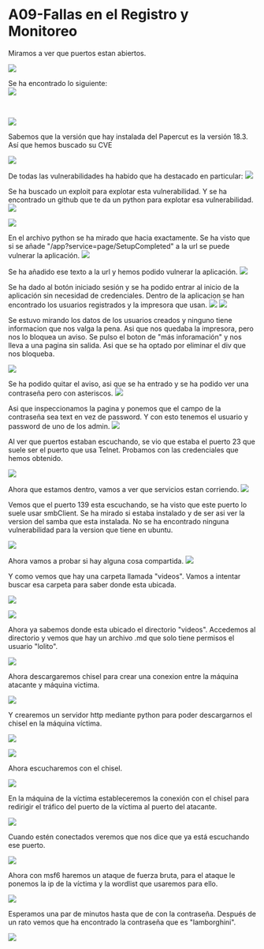 <h1>A09-Fallas en el Registro y Monitoreo</h1>

Miramos a ver que puertos estan abiertos.

![](https://github.com/Dani-ITB24/Proyecto-Final/blob/Grupo5(Eloi-Alan-Fernando-Jose-Zomeño)/Documentos/Grupo%201/A09%20-%20Fallas%20en%20el%20Registro%20y%20Monitoreo/Assets/maq2A09-2.png)

Se ha encontrado lo siguiente: <br>
![](https://github.com/Dani-ITB24/Proyecto-Final/blob/Grupo5(Eloi-Alan-Fernando-Jose-Zomeño)/Documentos/Grupo%201/A09%20-%20Fallas%20en%20el%20Registro%20y%20Monitoreo/Assets/maq2A09-3.png)

<br>

![](https://github.com/Dani-ITB24/Proyecto-Final/blob/Grupo5(Eloi-Alan-Fernando-Jose-Zomeño)/Documentos/Grupo%201/A09%20-%20Fallas%20en%20el%20Registro%20y%20Monitoreo/Assets/maq2A09-4.png)

Sabemos que la versión que hay instalada del Papercut es la versión 18.3. Así que hemos buscado su CVE

![](https://github.com/Dani-ITB24/Proyecto-Final/blob/Grupo5(Eloi-Alan-Fernando-Jose-Zomeño)/Documentos/Grupo%201/A09%20-%20Fallas%20en%20el%20Registro%20y%20Monitoreo/Assets/maq2A09-5.png)

De todas las vulnerabilidades ha habido que ha destacado en particular:
![](https://github.com/Dani-ITB24/Proyecto-Final/blob/Grupo5(Eloi-Alan-Fernando-Jose-Zomeño)/Documentos/Grupo%201/A09%20-%20Fallas%20en%20el%20Registro%20y%20Monitoreo/Assets/maq2A09-6.png)

Se ha buscado un exploit para explotar esta vulnerabilidad. Y se ha encontrado un github que te da un python para explotar esa vulnerabilidad.
![](https://github.com/Dani-ITB24/Proyecto-Final/blob/Grupo5(Eloi-Alan-Fernando-Jose-Zomeño)/Documentos/Grupo%201/A09%20-%20Fallas%20en%20el%20Registro%20y%20Monitoreo/Assets/maq2A09-7.png)

![](https://github.com/Dani-ITB24/Proyecto-Final/blob/Grupo5(Eloi-Alan-Fernando-Jose-Zomeño)/Documentos/Grupo%201/A09%20-%20Fallas%20en%20el%20Registro%20y%20Monitoreo/Assets/maq2A09-8.png)

En el archivo python se ha mirado que hacia exactamente. Se ha visto que si se añade "/app?service=page/SetupCompleted" a la url se puede vulnerar la aplicación.
![](https://github.com/Dani-ITB24/Proyecto-Final/blob/Grupo5(Eloi-Alan-Fernando-Jose-Zomeño)/Documentos/Grupo%201/A09%20-%20Fallas%20en%20el%20Registro%20y%20Monitoreo/Assets/maq2A09-9.png)

Se ha añadido ese texto a la url y hemos podido vulnerar la aplicación.
![](https://github.com/Dani-ITB24/Proyecto-Final/blob/Grupo5(Eloi-Alan-Fernando-Jose-Zomeño)/Documentos/Grupo%201/A09%20-%20Fallas%20en%20el%20Registro%20y%20Monitoreo/Assets/maq2A09-10.png)

Se ha dado al botón iniciado sesión y se ha podido entrar al inicio de la aplicación sin necesidad de credenciales. Dentro de la aplicacion se han encontrado los usuarios registrados y la impresora que usan.
![](https://github.com/Dani-ITB24/Proyecto-Final/blob/Grupo5(Eloi-Alan-Fernando-Jose-Zomeño)/Documentos/Grupo%201/A09%20-%20Fallas%20en%20el%20Registro%20y%20Monitoreo/Assets/maq2A09-11.png)
![](https://github.com/Dani-ITB24/Proyecto-Final/blob/Grupo5(Eloi-Alan-Fernando-Jose-Zomeño)/Documentos/Grupo%201/A09%20-%20Fallas%20en%20el%20Registro%20y%20Monitoreo/Assets/maq2A09-12.png)

Se estuvo mirando los datos de los usuarios creados y ninguno tiene informacion que nos valga la pena. Asi que nos quedaba la impresora, pero nos lo bloquea un aviso. Se pulso el boton de "más inforamación" y nos lleva a una pagina sin salida. Asi que se ha optado por eliminar el div que nos bloqueba.

![](https://github.com/Dani-ITB24/Proyecto-Final/blob/Grupo5(Eloi-Alan-Fernando-Jose-Zomeño)/Documentos/Grupo%201/A09%20-%20Fallas%20en%20el%20Registro%20y%20Monitoreo/Assets/maq2A09-13.png)

Se ha podido quitar el aviso, asi que se ha entrado y se ha podido ver una contraseña pero con asteriscos.
![](https://github.com/Dani-ITB24/Proyecto-Final/blob/Grupo5(Eloi-Alan-Fernando-Jose-Zomeño)/Documentos/Grupo%201/A09%20-%20Fallas%20en%20el%20Registro%20y%20Monitoreo/Assets/maq2A09-14.png)

Asi que inspeccionamos la pagina y ponemos que el campo de la contraseña sea text en vez de password. Y con esto tenemos el usuario y password de uno de los admin.
![](https://github.com/Dani-ITB24/Proyecto-Final/blob/Grupo5(Eloi-Alan-Fernando-Jose-Zomeño)/Documentos/Grupo%201/A09%20-%20Fallas%20en%20el%20Registro%20y%20Monitoreo/Assets/maq2A09-15.png)

Al ver que puertos estaban escuchando, se vio que estaba el puerto 23 que suele ser el puerto que usa Telnet. Probamos con las credenciales que hemos obtenido.

![](https://github.com/Dani-ITB24/Proyecto-Final/blob/Grupo5(Eloi-Alan-Fernando-Jose-Zomeño)/Documentos/Grupo%201/A09%20-%20Fallas%20en%20el%20Registro%20y%20Monitoreo/Assets/maq2A09-16.png)

Ahora que estamos dentro, vamos a ver que servicios estan corriendo.
![](https://github.com/Dani-ITB24/Proyecto-Final/blob/Grupo5(Eloi-Alan-Fernando-Jose-Zomeño)/Documentos/Grupo%201/A09%20-%20Fallas%20en%20el%20Registro%20y%20Monitoreo/Assets/maq2A09-17.png)

Vemos que el puerto 139 esta escuchando, se ha visto que este puerto lo suele usar smbClient. Se ha mirado si estaba instalado y de ser asi ver la version del samba que esta instalada. No se ha encontrado ninguna vulnerabilidad para la version que tiene en ubuntu.

![](https://github.com/Dani-ITB24/Proyecto-Final/blob/Grupo5(Eloi-Alan-Fernando-Jose-Zomeño)/Documentos/Grupo%201/A09%20-%20Fallas%20en%20el%20Registro%20y%20Monitoreo/Assets/maq2A09-19.png)

Ahora vamos a probar si hay alguna cosa compartida.
![](https://github.com/Dani-ITB24/Proyecto-Final/blob/Grupo5(Eloi-Alan-Fernando-Jose-Zomeño)/Documentos/Grupo%201/A09%20-%20Fallas%20en%20el%20Registro%20y%20Monitoreo/Assets/maq2A09-18.png)

Y como vemos que hay una carpeta llamada "videos". Vamos a intentar buscar esa carpeta para saber donde esta ubicada.

![](https://github.com/Dani-ITB24/Proyecto-Final/blob/Grupo5(Eloi-Alan-Fernando-Jose-Zomeño)/Documentos/Grupo%201/A09%20-%20Fallas%20en%20el%20Registro%20y%20Monitoreo/Assets/maq2A09-20.png)

![](https://github.com/Dani-ITB24/Proyecto-Final/blob/Grupo5(Eloi-Alan-Fernando-Jose-Zomeño)/Documentos/Grupo%201/A09%20-%20Fallas%20en%20el%20Registro%20y%20Monitoreo/Assets/maq2A09-22.png)

Ahora ya sabemos donde esta ubicado el directorio "videos". Accedemos al directorio y vemos que hay un archivo .md que solo tiene permisos el usuario "lolito".

![](https://github.com/Dani-ITB24/Proyecto-Final/blob/Grupo5(Eloi-Alan-Fernando-Jose-Zomeño)/Documentos/Grupo%201/A09%20-%20Fallas%20en%20el%20Registro%20y%20Monitoreo/Assets/maq2A09-21.png)

Ahora descargaremos chisel para crear una conexion entre la máquina atacante y máquina victima.

![](https://github.com/Dani-ITB24/Proyecto-Final/blob/Grupo5(Eloi-Alan-Fernando-Jose-Zomeño)/Documentos/Grupo%201/A09%20-%20Fallas%20en%20el%20Registro%20y%20Monitoreo/Assets/maq2A09-25.png)
 
Y crearemos un servidor http mediante python para poder descargarnos el chisel en la máquina víctima.

![](https://github.com/Dani-ITB24/Proyecto-Final/blob/Grupo5(Eloi-Alan-Fernando-Jose-Zomeño)/Documentos/Grupo%201/A09%20-%20Fallas%20en%20el%20Registro%20y%20Monitoreo/Assets/maq2A09-24.png)

![](https://github.com/Dani-ITB24/Proyecto-Final/blob/Grupo5(Eloi-Alan-Fernando-Jose-Zomeño)/Documentos/Grupo%201/A09%20-%20Fallas%20en%20el%20Registro%20y%20Monitoreo/Assets/maq2A09-23.png)

Ahora escucharemos con el chisel.

![](https://github.com/Dani-ITB24/Proyecto-Final/blob/Grupo5(Eloi-Alan-Fernando-Jose-Zomeño)/Documentos/Grupo%201/A09%20-%20Fallas%20en%20el%20Registro%20y%20Monitoreo/Assets/maq2A09-26.png)

En la máquina de la víctima estableceremos la conexión con el chisel para redirigir el tráfico del puerto de la víctima al puerto del atacante.

![](https://github.com/Dani-ITB24/Proyecto-Final/blob/Grupo5(Eloi-Alan-Fernando-Jose-Zomeño)/Documentos/Grupo%201/A09%20-%20Fallas%20en%20el%20Registro%20y%20Monitoreo/Assets/maq2A09-27.png)

Cuando estén conectados veremos que nos dice que ya está escuchando ese puerto.

![](https://github.com/Dani-ITB24/Proyecto-Final/blob/Grupo5(Eloi-Alan-Fernando-Jose-Zomeño)/Documentos/Grupo%201/A09%20-%20Fallas%20en%20el%20Registro%20y%20Monitoreo/Assets/maq2A09-28.png)

Ahora con msf6 haremos un ataque de fuerza bruta, para el ataque le ponemos la ip de la víctima y la wordlist que usaremos para ello.

![](https://github.com/Dani-ITB24/Proyecto-Final/blob/Grupo5(Eloi-Alan-Fernando-Jose-Zomeño)/Documentos/Grupo%201/A09%20-%20Fallas%20en%20el%20Registro%20y%20Monitoreo/Assets/maq2A09-30.png)

Esperamos una par de minutos hasta que de con la contraseña. Después de un rato vemos que ha encontrado la contraseña que es "lamborghini".

![](https://github.com/Dani-ITB24/Proyecto-Final/blob/Grupo5(Eloi-Alan-Fernando-Jose-Zomeño)/Documentos/Grupo%201/A09%20-%20Fallas%20en%20el%20Registro%20y%20Monitoreo/Assets/maq2A09-31.png)


